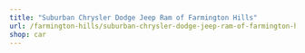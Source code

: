 ```yaml
---
title: "Suburban Chrysler Dodge Jeep Ram of Farmington Hills"
url: /farmington-hills/suburban-chrysler-dodge-jeep-ram-of-farmington-hills/
shop: car
---
```

